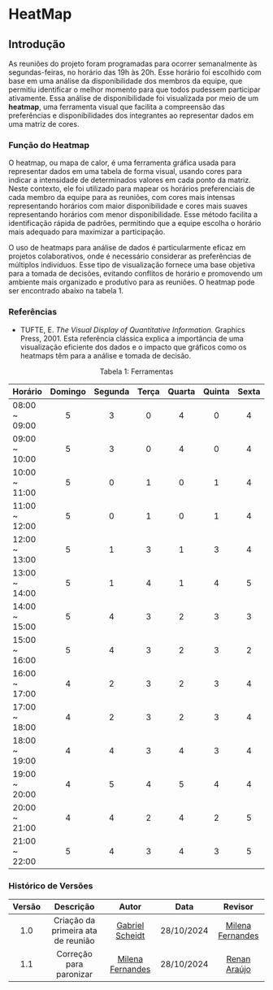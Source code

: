 # HeatMap
## Introdução
As reuniões do projeto foram programadas para ocorrer semanalmente às segundas-feiras, no horário das 19h às 20h. Esse horário foi escolhido com base em uma análise da disponibilidade dos membros da equipe, que permitiu identificar o melhor momento para que todos pudessem participar ativamente. Essa análise de disponibilidade foi visualizada por meio de um **heatmap**, uma ferramenta visual que facilita a compreensão das preferências e disponibilidades dos integrantes ao representar dados em uma matriz de cores.

### Função do Heatmap

O heatmap, ou mapa de calor, é uma ferramenta gráfica usada para representar dados em uma tabela de forma visual, usando cores para indicar a intensidade de determinados valores em cada ponto da matriz. Neste contexto, ele foi utilizado para mapear os horários preferenciais de cada membro da equipe para as reuniões, com cores mais intensas representando horários com maior disponibilidade e cores mais suaves representando horários com menor disponibilidade. Esse método facilita a identificação rápida de padrões, permitindo que a equipe escolha o horário mais adequado para maximizar a participação.

O uso de heatmaps para análise de dados é particularmente eficaz em projetos colaborativos, onde é necessário considerar as preferências de múltiplos indivíduos. Esse tipo de visualização fornece uma base objetiva para a tomada de decisões, evitando conflitos de horário e promovendo um ambiente mais organizado e produtivo para as reuniões. O heatmap pode ser encontrado abaixo na tabela 1.

### Referências

- TUFTE, E. *The Visual Display of Quantitative Information.* Graphics Press, 2001. Esta referência clássica explica a importância de uma visualização eficiente dos dados e o impacto que gráficos como os heatmaps têm para a análise e tomada de decisão.


<div style="text-align: center">
<p>Tabela 1: Ferramentas </p>
</div>

| Horário        | Domingo | Segunda | Terça | Quarta | Quinta | Sexta | Sábado |
|----------------|:-------:|:-------:|:-----:|:------:|:------:|:-----:|:------:|
| 08:00 ~ 09:00  |    5    |    3    |   0   |    4   |    0   |   4   |    1   |
| 09:00 ~ 10:00  |    5    |    3    |   0   |    4   |    0   |   4   |    1   |
| 10:00 ~ 11:00  |    5    |    0    |   1   |    0   |    1   |   4   |    1   |
| 11:00 ~ 12:00  |    5    |    0    |   1   |    0   |    1   |   4   |    1   |
| 12:00 ~ 13:00  |    5    |    1    |   3   |    1   |    3   |   4   |    5   |
| 13:00 ~ 14:00  |    5    |    1    |   4   |    1   |    4   |   5   |    5   |
| 14:00 ~ 15:00  |    5    |    4    |   3   |    2   |    3   |   3   |    5   |
| 15:00 ~ 16:00  |    5    |    4    |   3   |    2   |    3   |   2   |    5   |
| 16:00 ~ 17:00  |    4    |    2    |   3   |    2   |    3   |   4   |    5   |
| 17:00 ~ 18:00  |    4    |    2    |   3   |    2   |    3   |   4   |    5   |
| 18:00 ~ 19:00  |    4    |    4    |   3   |    4   |    3   |   4   |    5   |
| 19:00 ~ 20:00  |    4    |    5    |   4   |    5   |    4   |   4   |    5   |
| 20:00 ~ 21:00  |    4    |    4    |   2   |    4   |    2   |   5   |    5   |
| 21:00 ~ 22:00  |    5    |    4    |   3   |    4   |    3   |   5   |    5   |


### Histórico de Versões

| Versão |          Descrição               |        Autor       |      Data      |      Revisor | 
|:------:|:--------------------------------:|:------------------:|:--------------:|:-----------------:|
|  1.0   | Criação da primeira ata de reunião | [Gabriel Scheidt](https://github.com/Gxaite)  | 28/10/2024    |  [Milena Fernandes ](https://github.com/MilenaFRocha)  | 28/10/2024|
|  1.1   | Correção para paronizar |  [Milena Fernandes ](https://github.com/MilenaFRocha)  | 28/10/2024    | [Renan Araújo](https://github.com/renantfm4) | 28/10/2024 |

